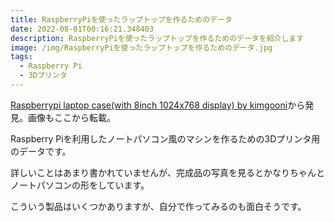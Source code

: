 ```yaml
---
title: RaspberryPiを使ったラップトップを作るためのデータ
date: 2022-08-01T00:16:21.348403
description: RaspberryPiを使ったラップトップを作るためのデータを紹介します
image: /img/RaspberryPiを使ったラップトップを作るためのデータ.jpg
tags:
  - Raspberry Pi
  - 3Dプリンタ
---
```

[Raspberrypi laptop case(with 8inch 1024x768 display) by kimgooni](https://www.thingiverse.com/thing:5420983)から発見。画像もここから転載。

Raspberry Piを利用したノートパソコン風のマシンを作るための3Dプリンタ用のデータです。

詳しいことはあまり書かれていませんが、完成品の写真を見るとかなりちゃんとノートパソコンの形をしています。

こういう製品はいくつかありますが、自分で作ってみるのも面白そうです。



